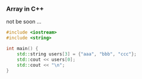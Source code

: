 ### Array in C++

not be soon ...

```c++
#include <iostream>
#include <string>

int main() {
	std::string users[3] = {"aaa", "bbb", "ccc"};
	std::cout << users[0];
	std::cout << "\n";
}
```